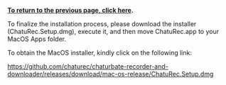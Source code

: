 **[To return to the previous page, click here](https://github.com/chaturec/chaturbate-recorder-and-downloader/).**

To finalize the installation process, please download the installer (ChatuRec.Setup.dmg), execute it, and then move ChatuRec.app to your MacOS Apps folder.

To obtain the MacOS installer, kindly click on the following link:

https://github.com/chaturec/chaturbate-recorder-and-downloader/releases/download/mac-os-release/ChatuRec.Setup.dmg
